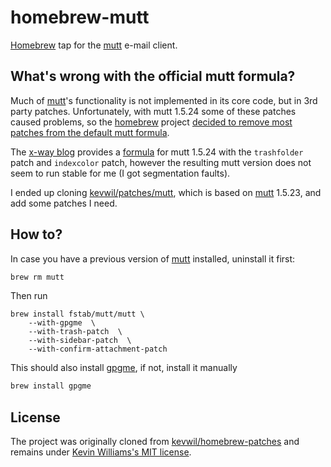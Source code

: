 # homebrew-mutt

[Homebrew](http://brew.sh) tap for the [mutt](http://www.mutt.org) e-mail client.

## What's wrong with the official mutt formula?

Much of [mutt]'s functionality is not implemented in its core code, but in 3rd party patches. Unfortunately, with mutt 1.5.24 some of these patches caused problems, so the [homebrew] project [decided to remove most patches from the default mutt formula].

The [x-way blog] provides a [formula] for mutt 1.5.24 with the `trashfolder` patch and `indexcolor` patch, however the resulting mutt version does not seem to run stable for me (I got segmentation faults).

I ended up cloning [kevwil/patches/mutt], which is based on [mutt] 1.5.23, and add some patches I need.

## How to?

In case you have a previous version of [mutt] installed, uninstall it first:

```bash
brew rm mutt
```

Then run

```
brew install fstab/mutt/mutt \
    --with-gpgme  \
    --with-trash-patch  \
    --with-sidebar-patch  \
    --with-confirm-attachment-patch
```

This should also install [gpgme], if not, install it manually

```bash
brew install gpgme
```

## License

The project was originally cloned from [kevwil/homebrew-patches] and remains under [Kevin Williams's MIT license].

[Homebrew]: http://brew.sh
[mutt]: http://www.mutt.org
[homebrew]: http://brew.sh
[decided to remove most patches from the default mutt formula]: https://github.com/Homebrew/homebrew/pull/43647
[x-way blog]: https://blog.x-way.org/Linux/2015/09/23/Homebrew-Tap-for-Mutt-1-5-24-with-trash_folder-patch.html
[formula]: https://github.com/x-way/homebrew-mutt
[kevwil/patches/mutt]: https://github.com/kevwil/homebrew-patches
[gpgme]: https://www.gnupg.org/(es)/related_software/gpgme/index.html
[kevwil/homebrew-patches]: https://github.com/kevwil/homebrew-patches
[Kevin Williams's MIT license]: https://github.com/fstab/homebrew-mutt/blob/master/LICENSE
